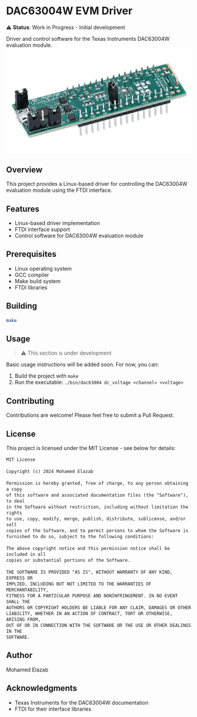 # DAC63004W EVM Driver

⚠️ **Status**: Work in Progress - Initial development

Driver and control software for the Texas Instruments DAC63004W evaluation module.
![Description](docs/images/dac63004wcsp-evm-angled.png_large)

## Overview

This project provides a Linux-based driver for controlling the DAC63004W evaluation module using the FTDI interface.

## Features

- Linux-based driver implementation
- FTDI interface support
- Control software for DAC63004W evaluation module

## Prerequisites

- Linux operating system
- GCC compiler
- Make build system
- FTDI libraries

## Building

```bash
make
```

## Usage

> ⚠️ This section is under development

Basic usage instructions will be added soon. For now, you can:

1. Build the project with `make`
2. Run the executable: `./bin/dac63004 dc_voltage <channel> <voltage>`

## Contributing

Contributions are welcome! Please feel free to submit a Pull Request.

## License

This project is licensed under the MIT License - see below for details:

```
MIT License

Copyright (c) 2024 Mohamed Elazab

Permission is hereby granted, free of charge, to any person obtaining a copy
of this software and associated documentation files (the "Software"), to deal
in the Software without restriction, including without limitation the rights
to use, copy, modify, merge, publish, distribute, sublicense, and/or sell
copies of the Software, and to permit persons to whom the Software is
furnished to do so, subject to the following conditions:

The above copyright notice and this permission notice shall be included in all
copies or substantial portions of the Software.

THE SOFTWARE IS PROVIDED "AS IS", WITHOUT WARRANTY OF ANY KIND, EXPRESS OR
IMPLIED, INCLUDING BUT NOT LIMITED TO THE WARRANTIES OF MERCHANTABILITY,
FITNESS FOR A PARTICULAR PURPOSE AND NONINFRINGEMENT. IN NO EVENT SHALL THE
AUTHORS OR COPYRIGHT HOLDERS BE LIABLE FOR ANY CLAIM, DAMAGES OR OTHER
LIABILITY, WHETHER IN AN ACTION OF CONTRACT, TORT OR OTHERWISE, ARISING FROM,
OUT OF OR IN CONNECTION WITH THE SOFTWARE OR THE USE OR OTHER DEALINGS IN THE
SOFTWARE.
```

## Author

Mohamed Elazab

## Acknowledgments

- Texas Instruments for the DAC63004W documentation
- FTDI for their interface libraries
